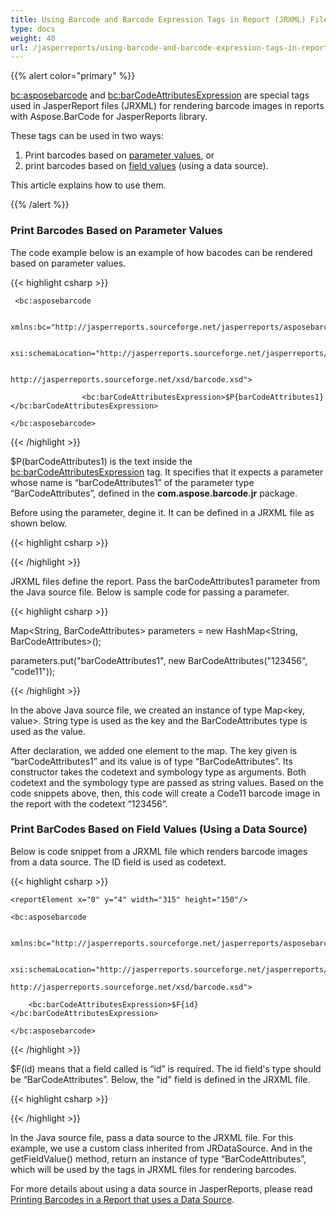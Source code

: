 ```yaml
---
title: Using Barcode and Barcode Expression Tags in Report (JRXML) Files
type: docs
weight: 40
url: /jasperreports/using-barcode-and-barcode-expression-tags-in-report-jrxml-files/
---
```


{{% alert color="primary" %}} 

<bc:asposebarcode> and <bc:barCodeAttributesExpression> are special tags used in JasperReport files (JRXML) for rendering barcode images in reports with Aspose.BarCode for JasperReports library.

These tags can be used in two ways:

1. Print barcodes based on [parameter values](/barcode/jasperreports/using-barcode-and-barcode-expression-tags-in-report-28jrxml-29-files/), or
1. print barcodes based on [field values](/barcode/jasperreports/using-barcode-and-barcode-expression-tags-in-report-28jrxml-29-files/) (using a data source).

This article explains how to use them.

{{% /alert %}} 
### **Print Barcodes Based on Parameter Values**
The code example below is an example of how bacodes can be rendered based on parameter values.

{{< highlight csharp >}}

 <componentElement>

   <reportElement x="0" y="70" width="400" height="150"/>

     <bc:asposebarcode

             xmlns:bc="http://jasperreports.sourceforge.net/jasperreports/asposebarcode"

                        xsi:schemaLocation="http://jasperreports.sourceforge.net/jasperreports/asposebarcode

							http://jasperreports.sourceforge.net/xsd/barcode.xsd">

                    <bc:barCodeAttributesExpression>$P{barCodeAttributes1}</bc:barCodeAttributesExpression>

    </bc:asposebarcode>

</componentElement>



{{< /highlight >}}

$P(barCodeAttributes1) is the text inside the <bc:barCodeAttributesExpression> tag. It specifies that it expects a parameter whose name is “barCodeAttributes1” of the parameter type “BarCodeAttributes”, defined in the **com.aspose.barcode.jr** package. 

Before using the parameter, degine it. It can be defined in a JRXML file as shown below.

{{< highlight csharp >}}

 <parameter name="barCodeAttributes1" class="com.aspose.barcode.jr.BarCodeAttributes"/> 

{{< /highlight >}}

JRXML files define the report. Pass the barCodeAttributes1 parameter from the Java source file. 
Below is sample code for passing a parameter.

{{< highlight csharp >}}

 Map<String, BarCodeAttributes> parameters = new HashMap<String, BarCodeAttributes>();

parameters.put("barCodeAttributes1", new BarCodeAttributes("123456", "code11"));

{{< /highlight >}}

In the above Java source file, we created an instance of type Map<key, value>. String type is used as the key and the BarCodeAttributes type is used as the value. 

After declaration, we added one element to the map. The key given is “barCodeAttributes1” and its value is of type “BarCodeAttributes”. Its constructor takes the codetext and symbology type as arguments. Both codetext and the symbology type are passed as string values. Based on the code snippets above, then, this code will create a Code11 barcode image in the report with the codetext “123456”. 
### **Print BarCodes Based on Field Values (Using a Data Source)**
Below is code snippet from a JRXML file which renders barcode images from a data source. The ID field is used as codetext.

{{< highlight csharp >}}

 <componentElement>

    <reportElement x="0" y="4" width="315" height="150"/>

    <bc:asposebarcode

            xmlns:bc="http://jasperreports.sourceforge.net/jasperreports/asposebarcode"

            xsi:schemaLocation="http://jasperreports.sourceforge.net/jasperreports/asposebarcode

	http://jasperreports.sourceforge.net/xsd/barcode.xsd">

        <bc:barCodeAttributesExpression>$F{id}</bc:barCodeAttributesExpression>

    </bc:asposebarcode>

</componentElement>



{{< /highlight >}}

$F(id) means that a field called is “id” is required. The id field's type should be “BarCodeAttributes”. Below, the "id" field is defined in the JRXML file.

{{< highlight csharp >}}

 <field name="id" class="com.aspose.barcode.jr.BarCodeAttributes"/>  

{{< /highlight >}}

In the Java source file, pass a data source to the JRXML file. For this example, we use a custom class inherited from JRDataSource. And in the getFieldValue() method, return an instance of type “BarCodeAttributes”, which will be used by the <bc> tags in JRXML files for rendering barcodes. 

For more details about using a data source in JasperReports, please read [Printing Barcodes in a Report that uses a Data Source](/barcode/jasperreports/printing-barcodes-in-a-report-that-uses-a-data-source/). 
